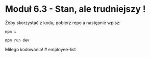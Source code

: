 # Moduł 6.3 - Stan, ale trudniejszy !

Żeby skorzystać z kodu, pobierz repo a następnie wpisz:

`npm i`

`npm run dev`

Miłego kodowania!
#   e m p l o y e e - l i s t  
 